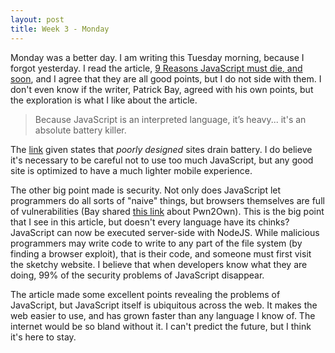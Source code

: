 ```yaml
---
layout: post
title: Week 3 - Monday
---
```

Monday was a better day. I am writing this Tuesday morning, because I forgot yesterday. I read the article, [9 Reasons JavaScript must die, and soon](http://patrickbay.ca/blog/?p=610), and I agree that they are all good points, but I do not side with them. I don't even know if the writer, Patrick Bay, agreed with his own points, but the exploration is what I like about the article.  

> Because JavaScript is an interpreted language, it’s heavy... it's an absolute battery killer.  

The [link](http://radar.oreilly.com/2013/05/measuring-the-impact-of-web-page-structures-on-battery-usage-in-mobile-devices.html) given states that *poorly designed* sites drain battery. I do believe it's necessary to be careful not to use too much JavaScript, but any good site is optimized to have a much lighter mobile experience.  

The other big point made is security. Not only does JavaScript let programmers do all sorts of "naive" things, but browsers themselves are full of vulnerabilities (Bay shared [this link](http://searchsecurity.techtarget.com/news/2240242771/At-2015-Pwn2Own-competition-browser-exploits-in-the-spotlight) about Pwn2Own). This is the big point that I see in this article, but doesn't every language have its chinks? JavaScript can now be executed server-side with NodeJS. While malicious programmers may write code to write to any part of the file system (by finding a browser exploit), that is their code, and someone must first visit the sketchy website. I believe that when developers know what they are doing, 99% of the security problems of JavaScript disappear.  

The article made some excellent points revealing the problems of JavaScript, but JavaScript itself is ubiquitous across the web. It makes the web easier to use, and has grown faster than any language I know of. The internet would be so bland without it. I can't predict the future, but I think it's here to stay. 
